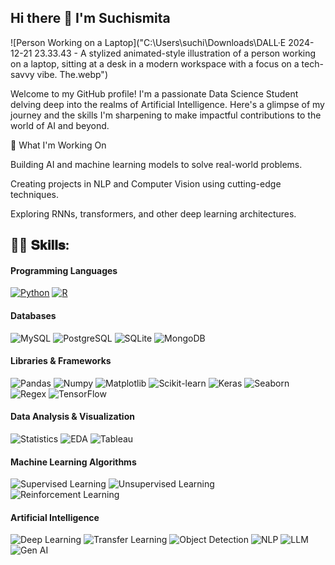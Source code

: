 ## Hi there 👋 I'm Suchismita

![Person Working on a Laptop]("C:\Users\suchi\Downloads\DALL·E 2024-12-21 23.33.43 - A stylized animated-style illustration of a person working on a laptop, sitting at a desk in a modern workspace with a focus on a tech-savvy vibe. The.webp")

Welcome to my GitHub profile! I'm a passionate Data Science Student delving deep into the realms of Artificial Intelligence. Here's a glimpse of my journey and the skills I'm sharpening to make impactful contributions to the world of AI and beyond.

🔭 What I'm Working On

Building AI and machine learning models to solve real-world problems.

Creating projects in NLP and Computer Vision using cutting-edge techniques.

Exploring RNNs, transformers, and other deep learning architectures.


## 👩‍💻 𝐒𝐤𝐢𝐥𝐥𝐬:

#### Programming Languages 

[![Python](https://img.shields.io/badge/Python-00818e?style=for-the-badge&logo=Python&logoColor=white)](https://www.python.org/)
[![R](https://img.shields.io/badge/R-f1c175?style=for-the-badge&logo=R&logoColor=white)](https://www.r-project.org/)

#### Databases 
![MySQL](https://img.shields.io/badge/MySQL-00818e?style=for-the-badge&logo=mysql&logoColor=white)
![PostgreSQL](https://img.shields.io/badge/PostgreSQL-f1c175?style=for-the-badge&logo=postgresql&logoColor=white)
![SQLite](https://img.shields.io/badge/SQLite-00818e?style=for-the-badge&logo=sqlite&logoColor=white)
![MongoDB](https://img.shields.io/badge/MongoDB-f1c175?style=for-the-badge&logo=MongoDB&logoColor=white)

#### Libraries & Frameworks
![Pandas](https://img.shields.io/badge/Pandas-00818e?style=for-the-badge&logo=Pandas&logoColor=white)
![Numpy](https://img.shields.io/badge/Numpy-f1c175?style=for-the-badge&logo=Numpy&logoColor=white)
![Matplotlib](https://img.shields.io/badge/Matplotlib-00818e?style=for-the-badge&logo=Matplotlib&logoColor=white)
![Scikit-learn](https://img.shields.io/badge/Scikitlearn-f1c175?style=for-the-badge&logo=Scikitlearn&logoColor=white)
![Keras](https://img.shields.io/badge/Keras-00818e?style=for-the-badge&logo=Keras&logoColor=white)
![Seaborn](https://img.shields.io/badge/Seaborn-f1c175?style=for-the-badge&logo=Seaborn&logoColor=white)
![Regex](https://img.shields.io/badge/Regex-00818e?style=for-the-badge&logo=Regex&logoColor=white)
![TensorFlow](https://img.shields.io/badge/Tensorflow-f1c175?style=for-the-badge&logo=Tensorflow&logoColor=white)



#### Data Analysis & Visualization 
![Statistics](https://img.shields.io/badge/Statistics-00818e?style=for-the-badge&logo=visual%20studio%20code&logoColor=white)
![EDA](https://img.shields.io/badge/EDA-00818e?style=for-the-badge&logo=Colab&logoColor=white)
![Tableau](https://img.shields.io/badge/Tableau-f1c175?style=for-the-badge&logo=Tableau&logoColor=white)



#### Machine Learning Algorithms
![Supervised Learning](https://img.shields.io/badge/Supervised%20Learning-00818e?style=for-the-badge&logo=Supervised%20Learning&logoColor=white)
![Unsupervised Learning](https://img.shields.io/badge/Unsupervised%20Learning-f1c175?style=for-the-badge&logo=Unsupervised%20Learning&logoColor=white)
![Reinforcement Learning](https://img.shields.io/badge/Reinforcement%20Learning-00818e?style=for-the-badge&logo=Reinforcement%20Learning&logoColor=white)

#### Artificial Intelligence
![Deep Learning](https://img.shields.io/badge/Deep%20learning-f1c175?style=for-the-badge&logo=Deep%20learning&logoColor=white)
![Transfer Learning](https://img.shields.io/badge/Transfer%20Learning-00818e?style=for-the-badge&logo=Transfer%20Learning&logoColor=white)
![Object Detection](https://img.shields.io/badge/Object%20Detection-f1c175?style=for-the-badge&logo=Object%20Detection&logoColor=white)
![NLP](https://img.shields.io/badge/NLP-00818e?style=for-the-badge&logo=NLP&logoColor=white)
![LLM](https://img.shields.io/badge/LLM-f1c175?style=for-the-badge&logo=LLM&logoColor=white)
![Gen AI](https://img.shields.io/badge/Gen%20AI-00818e?style=for-the-badge&logo=Gen%20AI&logoColor=white)
